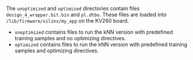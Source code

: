 The `unoptimized` and `optimized` directories contain files `design_4_wrapper.bit.bin` and `pl.dtbo`. These files are loaded into `/lib/firmware/xilinx/my_app` on the KV260 board.

- `unoptimized` contains files to run the kNN version with predefined training samples and no optimizing directives.
- `optimized` contains files to run the kNN version with predefined training samples and optimizing directives.
